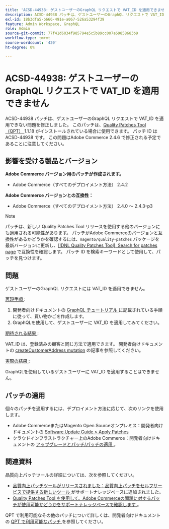 ```yaml
---
title: 'ACSD-44938: ゲストユーザーのGraphQL リクエストで VAT_ID を適用できません'
description: ACSD-44938 パッチは、ゲストユーザーのGraphQL リクエストで VAT_ID を適用できない問題を修正しました。 このパッチは、[Quality Patches Tool （QPT） ] （/help/announcements/adobe-commerce-announcements/magento-quality-patches-released-new-tool-to-self-serve-quality-patches.md） 1.1.18 がインストールされている場合に利用できます。 パッチ ID は ACSD-44938 です。 この問題はAdobe Commerce 2.4.6 で修正される予定であることに注意してください。
exl-id: 18b3dfa5-b666-491e-a067-526a53294f39
feature: Admin Workspace, GraphQL
role: Admin
source-git-commit: 77f41d6034f985794e5c5b89cc007a69858683b9
workflow-type: tm+mt
source-wordcount: '420'
ht-degree: 0%

---
```


# ACSD-44938: ゲストユーザーのGraphQL リクエストで VAT_ID を適用できません

ACSD-44938 パッチは、ゲストユーザーのGraphQL リクエストで VAT_ID を適用できない問題を修正しました。 このパッチは、[Quality Patches Tool （QPT） ](/help/announcements/adobe-commerce-announcements/magento-quality-patches-released-new-tool-to-self-serve-quality-patches.md)1.1.18 がインストールされている場合に使用できます。 パッチ ID は ACSD-44938 です。 この問題はAdobe Commerce 2.4.6 で修正される予定であることに注意してください。

## 影響を受ける製品とバージョン

**Adobe Commerce バージョン用のパッチが作成されます。**

* Adobe Commerce（すべてのデプロイメント方法） 2.4.2

**Adobe Commerce バージョンとの互換性：**

* Adobe Commerce（すべてのデプロイメント方法） 2.4.0 ～ 2.4.3-p3

>[!NOTE]
>
>パッチは、新しい Quality Patches Tool リリースを使用する他のバージョンにも適用される可能性があります。 パッチがAdobe Commerceのバージョンと互換性があるかどうかを確認するには、`magento/quality-patches` パッケージを最新バージョンに更新し、[[!DNL Quality Patches Tool]: Search for patches page](https://experienceleague.adobe.com/tools/commerce-quality-patches/index.html) で互換性を確認します。 パッチ ID を検索キーワードとして使用して、パッチを見つけます。

## 問題

ゲストユーザーのGraphQL リクエストには VAT_ID を適用できません。

<u> 再現手順 </u>:

1. 開発者向けドキュメントの [GraphQL チュートリアル ](https://developer.adobe.com/commerce/webapi/graphql/tutorials/checkout/) に記載されている手順に従って、買い物かごを作成します。
1. GraphQLを使用して、ゲストユーザーに VAT_ID を適用してみてください。

<u> 期待される結果 </u>:

VAT_ID は、登録済みの顧客と同じ方法で適用できます。 開発者向けドキュメントの [createCustomerAddress mutation](https://developer.adobe.com/commerce/webapi/graphql/schema/customer/mutations/create-address/) の記事を参照してください。

<u> 実際の結果 </u>:

GraphQLを使用しているゲストユーザーに VAT_ID を適用することはできません。

## パッチの適用

個々のパッチを適用するには、デプロイメント方法に応じて、次のリンクを使用します。

* Adobe CommerceまたはMagento Open Sourceオンプレミス：開発者向けドキュメントの [Software Update Guide > Apply Patches](https://experienceleague.adobe.com/en/docs/commerce-operations/tools/quality-patches-tool/usage)
* クラウドインフラストラクチャー上のAdobe Commerce：開発者向けドキュメントの [ アップグレードとパッチ/パッチの適用 ](https://experienceleague.adobe.com/en/docs/commerce-cloud-service/user-guide/develop/upgrade/apply-patches)。

## 関連資料

品質向上パッチツールの詳細については、次を参照してください。

* [ 品質向上パッチツールがリリースされました：品質向上パッチをセルフサービスで提供する新しいツール ](/help/announcements/adobe-commerce-announcements/magento-quality-patches-released-new-tool-to-self-serve-quality-patches.md) がサポートナレッジベースに追加されました。
* [Quality Patches Tool を使用して、Adobe Commerceの問題に対するパッチが使用可能かどうかをサポートナレッジベースで確認します ](/help/support-tools/patches-available-in-qpt-tool/check-patch-for-magento-issue-with-magento-quality-patches.md)。

QPT で利用可能なその他のパッチについて詳しくは、開発者向けドキュメントの [QPT で利用可能なパッチ ](https://experienceleague.adobe.com/tools/commerce-quality-patches/index.html) を参照してください。
